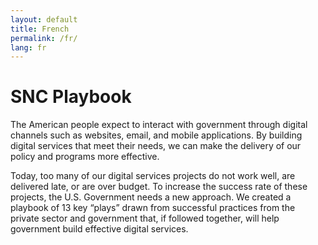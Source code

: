 ```yaml
---
layout: default
title: French
permalink: /fr/
lang: fr
---
```


# SNC Playbook

The American people expect to interact with government through digital channels such as websites, email, and mobile applications. By building digital services that meet their needs, we can make the delivery of our policy and programs more effective.

Today, too many of our digital services projects do not work well, are delivered late, or are over budget. To increase the success rate of these projects, the U.S. Government needs a new approach. We created a playbook of 13 key “plays” drawn from successful practices from the private sector and government that, if followed together, will help government build effective digital services.
